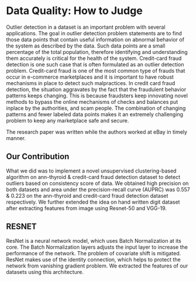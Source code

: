 # Data Quality: How to Judge
Outlier detection in a dataset is an important problem with several applications. The goal in outlier detection problem statements are to find those data points that contain useful information on abnormal behavior of the system as described by the data. Such data points are a small percentage of the total population, therefore identifying and understanding them accurately is critical for the health of the system.
Credit-card fraud detection is one such case that is often formulated as an outlier detection problem. Credit-card fraud is one of the most common type of frauds that occur in e-commerce marketplaces and it is important to have robust mechanisms in place to detect such malpractices. In credit card fraud detection, the situation aggravates by the fact that the fraudulent behavior patterns keeps changing. This is because fraudsters keep innovating novel methods to bypass the online mechanisms of checks and balances put inplace by the authorities, and scam people. The combination of changing patterns and fewer labeled data points makes it an extremely challenging problem to keep any marketplace safe and secure.

The research paper was written while the authors worked at eBay in timely manner.

## Our Contribution
What we did was to implement a novel unsupervised clustering-based algorithm on ann-thyroid & credit-card fraud detection dataset to detect outliers based on consistency score of data. We obtained high precision on both datasets and area under the precision-recall curve (AUPRC) was 0.557 & 0.223 on the ann-thyroid and credit-card fraud detection dataset respectively. We further extended the idea on hand written digit dataset after extracting features from image using Resnet-50 and VGG-19.

## RESNET 
ResNet is a neural network model, which uses Batch Normalization at its core. The Batch Normalization layers adjusts the input layer to increase the performance of the network. The problem of covariate shift is mitigated. ResNet makes use of the identity connection, which helps to protect the network from vanishing gradient problem. We extracted the features of our datasets using this architecture. 
